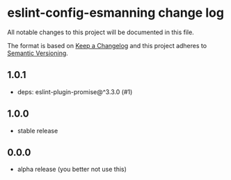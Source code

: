 # eslint-config-esmanning change log

All notable changes to this project will be documented in this file.

The format is based on [Keep a Changelog](http://keepachangelog.com/)
and this project adheres to [Semantic Versioning](http://semver.org/).

## 1.0.1

- deps: eslint-plugin-promise@^3.3.0 (#1)

## 1.0.0

- stable release

## 0.0.0

- alpha release (you better not use this)

